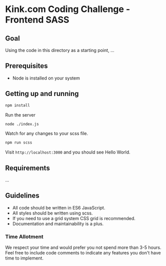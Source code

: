 # Kink.com Coding Challenge - Frontend SASS

## Goal

Using the code in this directory as a starting point, ...

## Prerequisites

- Node is installed on your system

## Getting up and running

```bash
npm install
```

Run the server
```bash
node ./index.js
```

Watch for any changes to your scss file.
```bash
npm run scss
```

Visit `http://localhost:3000` and you should see Hello World.

## Requirements

...

## Guidelines

- All code should be written in ES6 JavaScript.
- All styles should be written using scss.
- If you need to use a grid system CSS grid is recommended.
- Documentation and maintainability is a plus.

### Time Allotment

We respect your time and would prefer you not spend more than 3-5 hours. Feel free to include code comments to indicate any features you don't have time to implement.
